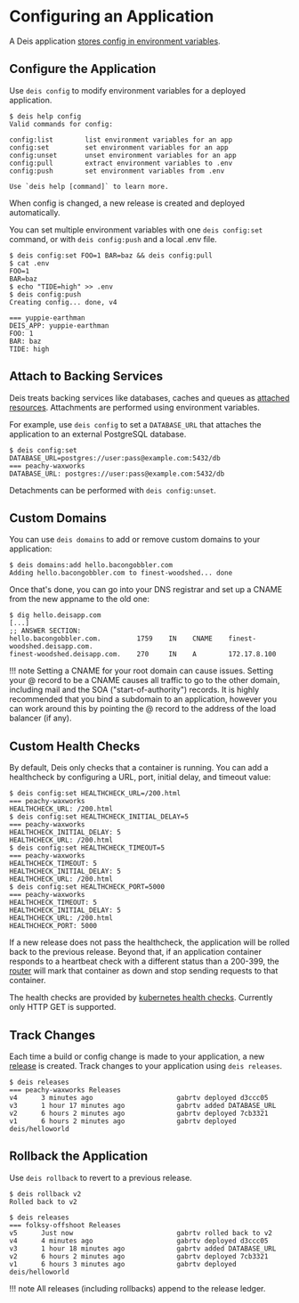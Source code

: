 # Configuring an Application

A Deis application [stores config in environment variables][].

## Configure the Application

Use `deis config` to modify environment variables for a deployed application.

    $ deis help config
    Valid commands for config:

    config:list        list environment variables for an app
    config:set         set environment variables for an app
    config:unset       unset environment variables for an app
    config:pull        extract environment variables to .env
    config:push        set environment variables from .env

    Use `deis help [command]` to learn more.

When config is changed, a new release is created and deployed automatically.

You can set multiple environment variables with one `deis config:set` command,
or with `deis config:push` and a local .env file.

    $ deis config:set FOO=1 BAR=baz && deis config:pull
    $ cat .env
    FOO=1
    BAR=baz
    $ echo "TIDE=high" >> .env
    $ deis config:push
    Creating config... done, v4

    === yuppie-earthman
    DEIS_APP: yuppie-earthman
    FOO: 1
    BAR: baz
    TIDE: high


## Attach to Backing Services

Deis treats backing services like databases, caches and queues as [attached resources][].
Attachments are performed using environment variables.

For example, use `deis config` to set a `DATABASE_URL` that attaches
the application to an external PostgreSQL database.

    $ deis config:set DATABASE_URL=postgres://user:pass@example.com:5432/db
    === peachy-waxworks
    DATABASE_URL: postgres://user:pass@example.com:5432/db

Detachments can be performed with `deis config:unset`.

## Custom Domains

You can use `deis domains` to add or remove custom domains to your application:

    $ deis domains:add hello.bacongobbler.com
    Adding hello.bacongobbler.com to finest-woodshed... done

Once that's done, you can go into your DNS registrar and set up a CNAME from the new
appname to the old one:

    $ dig hello.deisapp.com
    [...]
    ;; ANSWER SECTION:
    hello.bacongobbler.com.         1759    IN    CNAME    finest-woodshed.deisapp.com.
    finest-woodshed.deisapp.com.    270     IN    A        172.17.8.100

!!! note
    Setting a CNAME for your root domain can cause issues. Setting your @ record
    to be a CNAME causes all traffic to go to the other domain, including mail and the SOA
    ("start-of-authority") records. It is highly recommended that you bind a subdomain to
    an application, however you can work around this by pointing the @ record to the
    address of the load balancer (if any).


## Custom Health Checks

By default, Deis only checks that a container is running. You can add a healthcheck by configuring a
URL, port, initial delay, and timeout value:

    $ deis config:set HEALTHCHECK_URL=/200.html
    === peachy-waxworks
    HEALTHCHECK_URL: /200.html
    $ deis config:set HEALTHCHECK_INITIAL_DELAY=5
    === peachy-waxworks
    HEALTHCHECK_INITIAL_DELAY: 5
    HEALTHCHECK_URL: /200.html
    $ deis config:set HEALTHCHECK_TIMEOUT=5
    === peachy-waxworks
    HEALTHCHECK_TIMEOUT: 5
    HEALTHCHECK_INITIAL_DELAY: 5
    HEALTHCHECK_URL: /200.html
    $ deis config:set HEALTHCHECK_PORT=5000
    === peachy-waxworks
    HEALTHCHECK_TIMEOUT: 5
    HEALTHCHECK_INITIAL_DELAY: 5
    HEALTHCHECK_URL: /200.html
    HEALTHCHECK_PORT: 5000

If a new release does not pass the healthcheck, the application will be rolled back to the previous
release. Beyond that, if an application container responds to a heartbeat check with a different
status than a 200-399, the [router][] will mark that container as down and stop sending
requests to that container.

The health checks are provided by [kubernetes health checks][]. Currently only HTTP GET is supported.

## Track Changes

Each time a build or config change is made to your application, a new [release][] is created.
Track changes to your application using `deis releases`.

    $ deis releases
    === peachy-waxworks Releases
    v4      3 minutes ago                     gabrtv deployed d3ccc05
    v3      1 hour 17 minutes ago             gabrtv added DATABASE_URL
    v2      6 hours 2 minutes ago             gabrtv deployed 7cb3321
    v1      6 hours 2 minutes ago             gabrtv deployed deis/helloworld


## Rollback the Application

Use `deis rollback` to revert to a previous release.

    $ deis rollback v2
    Rolled back to v2

    $ deis releases
    === folksy-offshoot Releases
    v5      Just now                          gabrtv rolled back to v2
    v4      4 minutes ago                     gabrtv deployed d3ccc05
    v3      1 hour 18 minutes ago             gabrtv added DATABASE_URL
    v2      6 hours 2 minutes ago             gabrtv deployed 7cb3321
    v1      6 hours 3 minutes ago             gabrtv deployed deis/helloworld

!!! note
    All releases (including rollbacks) append to the release ledger.


[attached resources]: http://12factor.net/backing-services
[stores config in environment variables]: http://12factor.net/config
[release]: ../reference-guide/terms.md#release
[router]:  ../understanding-deis/components.md#router
[kubernetes health checks]: http://kubernetes.io/v1.1/docs/user-guide/pod-states.html#container-probes
